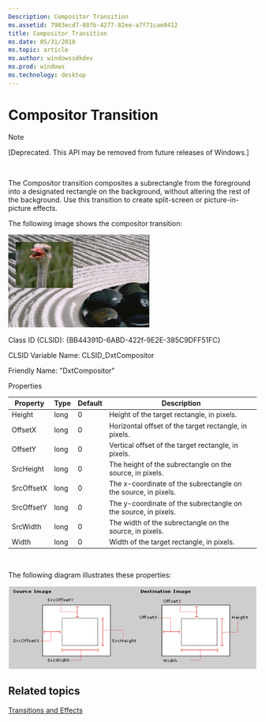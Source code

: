 ```yaml
---
Description: Compositor Transition
ms.assetid: 7903ecd7-88fb-4277-82ee-a7f71cae0412
title: Compositor Transition
ms.date: 05/31/2018
ms.topic: article
ms.author: windowssdkdev
ms.prod: windows
ms.technology: desktop
---
```


# Compositor Transition

> [!Note]  
> \[Deprecated. This API may be removed from future releases of Windows.\]

 

The Compositor transition composites a subrectangle from the foreground into a designated rectangle on the background, without altering the rest of the background. Use this transition to create split-screen or picture-in-picture effects.

The following image shows the compositor transition:

![compositor transition](images/trans-compositor.png)

Class ID (CLSID): {BB44391D-6ABD-422f-9E2E-385C9DFF51FC}

CLSID Variable Name: CLSID\_DxtCompositor

Friendly Name: "DxtCompositor"

Properties



| Property   | Type | Default | Description                                                    |
|------------|------|---------|----------------------------------------------------------------|
| Height     | long | 0       | Height of the target rectangle, in pixels.                     |
| OffsetX    | long | 0       | Horizontal offset of the target rectangle, in pixels.          |
| OffsetY    | long | 0       | Vertical offset of the target rectangle, in pixels.            |
| SrcHeight  | long | 0       | The height of the subrectangle on the source, in pixels.       |
| SrcOffsetX | long | 0       | The x-coordinate of the subrectangle on the source, in pixels. |
| SrcOffsetY | long | 0       | The y-coordinate of the subrectangle on the source, in pixels. |
| SrcWidth   | long | 0       | The width of the subrectangle on the source, in pixels.        |
| Width      | long | 0       | Width of the target rectangle, in pixels.                      |



 

The following diagram illustrates these properties:

![compositor properties](images/compmeasure.png)

## Related topics

<dl> <dt>

[Transitions and Effects](transitions-and-effects.md)
</dt> </dl>

 

 



